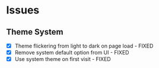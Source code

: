# Issues

## Theme System

- [x] Theme flickering from light to dark on page load - FIXED
- [x] Remove system default option from UI - FIXED
- [x] Use system theme on first visit - FIXED
